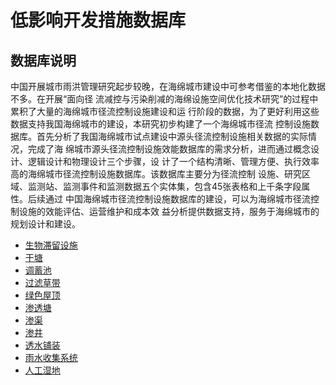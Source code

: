 # 低影响开发措施数据库

## 数据库说明

中国开展城市雨洪管理研究起步较晚，在海绵城市建设中可参考借鉴的本地化数据不多。在开展“面向径
流减控与污染削减的海绵设施空间优化技术研究”的过程中累积了大量的海绵城市径流控制设施建设和运
行阶段的数据，为了更好利用这些数据支持我国海绵城市的建设，本研究初步构建了一个海绵城市径流
控制设施数据库。首先分析了我国海绵城市试点建设中源头径流控制设施相关数据的实际情况，完成了海
绵城市源头径流控制设施效能数据库的需求分析，进而通过概念设计、逻辑设计和物理设计三个步骤，设
计了一个结构清晰、管理方便、执行效率高的海绵城市径流控制设施数据库。该数据库主要分为径流控制
设施、研究区域、监测站、监测事件和监测数据五个实体集，包含45张表格和上千条字段属性。后续通过
中国海绵城市径流控制设施数据库的建设，可以为海绵城市径流控制设施的效能评估、运营维护和成本效
益分析提供数据支持，服务于海绵城市的规划设计和建设。

- [生物滞留设施](https://github.com/hjx10216/LID-Online-Dataset/blob/main/DataBioretention.md)
- [干塘](https://github.com/hjx10216/LID-Online-Dataset/blob/main/DataDetentionbasin.md)
- [调蓄池](https://github.com/hjx10216/LID-Online-Dataset/blob/main/DataDetentiontank.md)
- [过滤草带](https://github.com/hjx10216/LID-Online-Dataset/blob/main/Datagrassfilter.md)
- [绿色屋顶](https://github.com/hjx10216/LID-Online-Dataset/blob/main/Datagreenroof.md)
- [渗透塘](https://github.com/hjx10216/LID-Online-Dataset/blob/main/Datainfbasin.md)
- [渗渠](https://github.com/hjx10216/LID-Online-Dataset/blob/main/Datainftrench.md)
- [渗井](https://github.com/hjx10216/LID-Online-Dataset/blob/main/Datainfwell.md)
- [透水铺装](https://github.com/hjx10216/LID-Online-Dataset/blob/main/Dataporouspav.md)
- [雨水收集系统](https://github.com/hjx10216/LID-Online-Dataset/blob/main/Datarainwaterharvest.md)
- [人工湿地](https://github.com/hjx10216/LID-Online-Dataset/blob/main/Datawetlandbasin.md)
